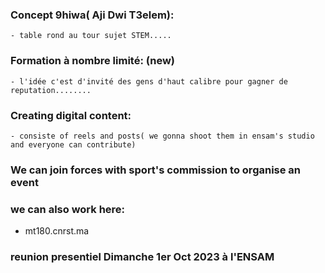 ### Concept 9hiwa( Aji Dwi T3elem):
	- table rond au tour sujet STEM.....
### Formation à nombre limité: (new) 
	- l'idée c'est d'invité des gens d'haut calibre pour gagner de reputation........
### Creating digital content:
	- consiste of reels and posts( we gonna shoot them in ensam's studio and everyone can contribute)
### We can join forces with sport's commission to organise an event
### we can also work here:
-  mt180.cnrst.ma
### reunion presentiel Dimanche 1er Oct 2023 à l'ENSAM
